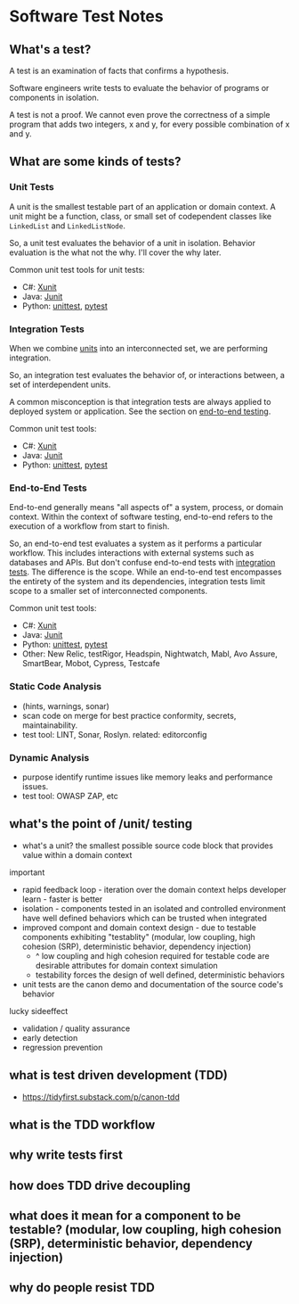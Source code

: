# Software Test Notes

## What's a test?
A test is an examination of facts that confirms a hypothesis.

Software engineers write tests to evaluate the behavior of programs or components in isolation.

A test is not a proof. We cannot even prove the correctness of a simple program that adds two integers, x and y, for every possible combination of x and y.

## What are some kinds of tests?

### Unit Tests
A unit is the smallest testable part of an application or domain context. A unit might be a function, class, or small set of codependent classes like `LinkedList` and `LinkedListNode`. 

So, a unit test evaluates the behavior of a unit in isolation. Behavior evaluation is the what not the why. I'll cover the why later.

Common unit test tools for unit tests:
- C#: [Xunit](https://xunit.net/)
- Java: [Junit](https://junit.org/)
- Python: [unittest](https://docs.python.org/3/library/unittest.html), [pytest](https://docs.pytest.org/)

### Integration Tests
When we combine [units](#unit-tests) into an interconnected set, we are performing integration. 

So, an integration test evaluates the behavior of, or interactions between, a set of interdependent units.

A common misconception is that integration tests are always applied to deployed system or application. See the section on [end-to-end testing](#end-to-end-tests).

Common unit test tools:
- C#: [Xunit](https://xunit.net/)
- Java: [Junit](https://junit.org/)
- Python: [unittest](https://docs.python.org/3/library/unittest.html), [pytest](https://docs.pytest.org/)

### End-to-End Tests
End-to-end generally means "all aspects of" a system, process, or domain context. Within the context of software testing, end-to-end refers to the execution of a workflow from start to finish.

So, an end-to-end test evaluates a system as it performs a particular workflow. This includes interactions with external systems such as databases and APIs. But don't confuse end-to-end tests with [integration tests](#integration-tests). The difference is the scope. While an end-to-end test encompasses the entirety of the system and its dependencies, integration tests limit scope to a smaller set of interconnected components.

Common unit test tools:
- C#: [Xunit](https://xunit.net/)
- Java: [Junit](https://junit.org/)
- Python: [unittest](https://docs.python.org/3/library/unittest.html), [pytest](https://docs.pytest.org/)
- Other: New Relic, testRigor, Headspin, Nightwatch, Mabl, Avo Assure, SmartBear, Mobot, Cypress, Testcafe

### Static Code Analysis
- (hints, warnings, sonar)
- scan code on merge for best practice conformity, secrets, maintainability.
- test tool: LINT, Sonar, Roslyn. related: editorconfig

### Dynamic Analysis 
- purpose identify runtime issues like memory leaks and performance issues.
- test tool: OWASP ZAP, etc

## what's the point of /unit/ testing
- what's a unit? the smallest possible source code block that provides value within a domain context
  
important
- rapid feedback loop - iteration over the domain context helps developer learn - faster is better
- isolation - components tested in an isolated and controlled environment have well defined behaviors which can be trusted when integrated
- improved compont and domain context design - due to testable components exhibiting "testablity" (modular, low coupling, high cohesion (SRP), deterministic behavior, dependency injection)
  - ^ low coupling and high cohesion required for testable code are desirable attributes for domain context simulation
  - testability forces the design of well defined, deterministic behaviors
- unit tests are the canon demo and documentation of the source code's behavior

lucky sideeffect
- validation / quality assurance
- early detection
- regression prevention



## what is test driven development (TDD)
- https://tidyfirst.substack.com/p/canon-tdd
## what is the TDD workflow
## why write tests first
## how does TDD drive decoupling
## what does it mean for a component to be testable? (modular, low coupling, high cohesion (SRP), deterministic behavior, dependency injection)
## why do people resist TDD
## 

